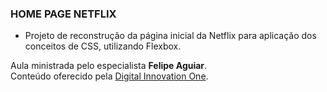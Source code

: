 ### HOME PAGE NETFLIX



- Projeto de reconstrução da página inicial da Netflix para aplicação dos conceitos de CSS, utilizando Flexbox. 

  
Aula ministrada pelo especialista **Felipe Aguiar**.  
Conteúdo oferecido pela [Digital Innovation One](https://web.digitalinnovation.one).  


